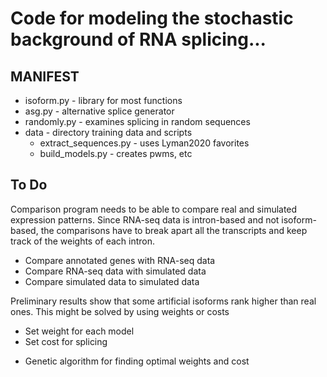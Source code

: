# Code for modeling the stochastic background of RNA splicing...

## MANIFEST ##

+ isoform.py - library for most functions
+ asg.py - alternative splice generator
+ randomly.py - examines splicing in random sequences
+ data - directory training data and scripts
	+ extract_sequences.py - uses Lyman2020 favorites
	+ build_models.py - creates pwms, etc

## To Do ##

Comparison program needs to be able to compare real and simulated expression
patterns. Since RNA-seq data is intron-based and not isoform-based, the
comparisons have to break apart all the transcripts and keep track of the
weights of each intron.

- Compare annotated genes with RNA-seq data
- Compare RNA-seq data with simulated data
- Compare simulated data to simulated data

Preliminary results show that some artificial isoforms rank higher than real
ones. This might be solved by using weights or costs

+ Set weight for each model
+ Set cost for splicing
- Genetic algorithm for finding optimal weights and cost
